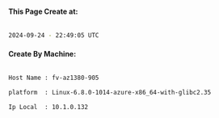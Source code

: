 
   
#### This Page Create at:

```bash

2024-09-24 - 22:49:05 UTC

```

#### Create By Machine:

```bash

Host Name : fv-az1380-905

platform  : Linux-6.8.0-1014-azure-x86_64-with-glibc2.35

Ip Local  : 10.1.0.132

```

